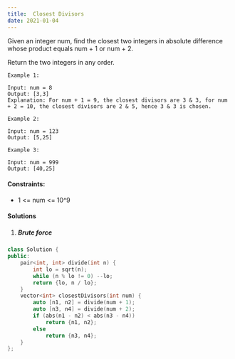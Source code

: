 ```yaml
---
title:  Closest Divisors
date: 2021-01-04
---
```

Given an integer num, find the closest two integers in absolute difference whose product equals num + 1 or num + 2.

Return the two integers in any order.

 

```
Example 1:

Input: num = 8
Output: [3,3]
Explanation: For num + 1 = 9, the closest divisors are 3 & 3, for num + 2 = 10, the closest divisors are 2 & 5, hence 3 & 3 is chosen.

Example 2:

Input: num = 123
Output: [5,25]

Example 3:

Input: num = 999
Output: [40,25]
```

 

#### Constraints:

-    1 <= num <= 10^9


#### Solutions


1. ##### Brute force

```cpp
class Solution {
public:
    pair<int, int> divide(int n) {
        int lo = sqrt(n);
        while (n % lo != 0) --lo;
        return {lo, n / lo};
    }
    vector<int> closestDivisors(int num) {
        auto [n1, n2] = divide(num + 1);
        auto [n3, n4] = divide(num + 2);
        if (abs(n1 - n2) < abs(n3 - n4))
            return {n1, n2};
        else
            return {n3, n4};
    }
};
```